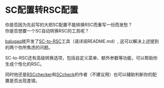 # SC配置转RSC配置

你是否因为先前写的大把SC配置不能转换RSC而重写一份而发愁？  
你是否想要一个SC自动转换RSC的工具呢？

[balugaq](https://github.com/balugaq)就开发了[SC-to-RSC](https://github.com/SlimefunReloadingProject/SC-to-RSC)工具（请详阅README.md）,
这可以解决上述提到的两个你所焦虑的问题。

SC-to-RSC还有高级转换选项，包括自定义菜单、额外参数等功能，可以帮助你生成个性化的RSC。  

同时他还是[RSCchecker](https://github.com/SlimefunReloadingProject/RSCchecker)和[SCcheck](https://github.com/SlimefunReloadingProject/SCchecker)的作者（不建议用）也可以辅助判断你的配置是否出现差错。
